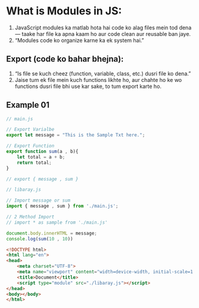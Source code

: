 # What is Modules in JS:
1. JavaScript modules ka matlab hota hai code ko alag files mein tod dena — taake har file ka apna kaam ho aur code clean aur reusable ban jaye. <br>
2. “Modules code ko organize karne ka ek system hai.”

## Export (code ko bahar bhejna):
1. “Is file se kuch cheez (function, variable, class, etc.) dusri file ko dena.”
2. Jaise tum ek file mein kuch functions likhte ho, aur chahte ho ke wo functions dusri file bhi use kar sake, to tum export karte ho.

## Example 01
```js
// main.js

// Export Varialbe
export let message = "This is the Sample Txt here.";

// Export Function
export function sum(a , b){
    let total = a + b;
    return total;
}

// export { message , sum }
```

```js
// libaray.js

// Import message or sum
import { message , sum } from './main.js';

// 2 Method Import
// import * as sample from './main.js'

document.body.innerHTML = message;
console.log(sum(10 , 10))
```

```html
<!DOCTYPE html>
<html lang="en">
<head>
    <meta charset="UTF-8">
    <meta name="viewport" content="width=device-width, initial-scale=1.0">
    <title>Document</title>
    <script type="module" src="./libaray.js"></script>
</head>
<body></body> 
</html>
```



